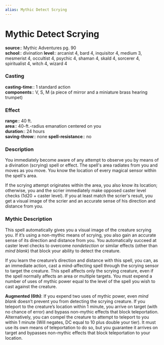 ```yaml
---
alias: Mythic Detect Scrying
---
```


# Mythic Detect Scrying

**source**:: Mythic Adventures pg. 90  
**school**:: divination
**level**:: arcanist 4, bard 4, inquisitor 4, medium 3, mesmerist 4, occultist 4, psychic 4, shaman 4, skald 4, sorcerer 4, spiritualist 4, witch 4, wizard 4

### Casting 

**casting-time**:: 1 standard action  
**components**:: V, S, M (a piece of mirror and a miniature brass hearing trumpet)

### Effect 

**range**:: 40 ft.  
**area**:: 40-ft.-radius emanation centered on you  
**duration**:: 24 hours  
**saving-throw**:: none
**spell-resistance**:: no

### Description 

You immediately become aware of any attempt to observe you by means of a divination (scrying) spell or effect. The spell's area radiates from you and moves as you move. You know the location of every magical sensor within the spell's area.  
  
If the scrying attempt originates within the area, you also know its location; otherwise, you and the scrier immediately make opposed caster level checks (1d20 + caster level). If you at least match the scrier's result, you get a visual image of the scrier and an accurate sense of his direction and distance from you.

### Mythic Description

This spell automatically gives you a visual image of the creature scrying you. If it’s using a non-mythic means of scrying, you also gain an accurate sense of its direction and distance from you. You automatically succeed at caster level checks to overcome *nondetection* or similar effects (other than *mind blank*) that block your ability to detect the creature.  
  
If you learn the creature’s direction and distance with this spell, you can, as an immediate action, cast a mind-affecting spell through the scrying sensor to target the creature. This spell affects only the scrying creature, even if the spell normally affects an area or multiple targets. You must expend a number of uses of mythic power equal to the level of the spell you wish to cast against the creature.  
  
**Augmented (6th)**: If you expend two uses of mythic power, even *mind blank* doesn’t prevent you from detecting the scrying creature. If you teleport to the creature’s location within 1 minute, you arrive on target (with no chance of error) and bypass non-mythic effects that block teleportation. Alternatively, you can compel the creature to attempt to teleport to you within 1 minute (Will negates, DC equal to 10 plus double your tier). It must use its own means of teleportation to do so, but you guarantee it arrives on target and bypasses non-mythic effects that block teleportation to your location.
